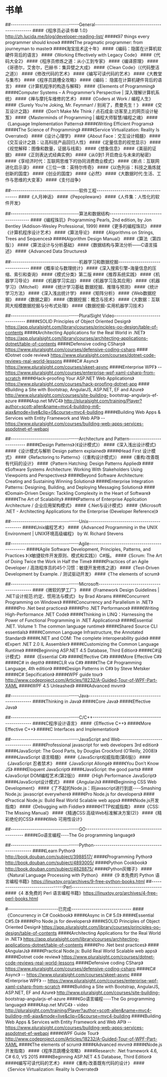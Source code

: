 # 书单
##----------------------------------General----------------------------------------------
####《程序员必读书单 1.0》http://zh.lucida.me/blog/developer-reading-list/
####《97 things every programmer should know》
####《The pragmatic programmer: from journeyman to master》
####《淘宝技术这十年》
####《编码：隐匿在计算机软硬件背后的语言》
####《Working Effectively with Legacy Code》
####《代码大全2》
####《程序员修炼之道：从小工到专家》
####《编译原理》
####《哥德尔，艾舍尔，巴赫书：集异壁之大成》
####《Clean Code》（《代码整洁之道》）
####《修改代码的艺术》
####《编写可读代码的艺术》
####《大教堂与集市》
####《程序员跳槽全攻略》
####《编码： 隐匿在计算机硬件背后的语言》
####《计算机程序的构造与解释》
####《Elements of Programming》
####《Computer Systems – A Programmer’s Perspective | 深入理解计算机系统》
####《禅与摩托车维修的艺术》
####《Coders at Work / 编程人生》
####《Surely You’re Joking, Mr. Feynman! / 别闹了，费曼先生！》
####《交互设计之路》
####《Don’t Make Me Think / 点石成金:访客至上的网页设计秘笈》
####《Masterminds of Programming | 编程大师智慧/编程之魂》
####《Language Implementation Patterns》
####《Writing Efficient Programs》
####《The Science of Programming》
####《Service Virtualization: Reality Is Overrated》
####《设计心理学》
####《About Face：交互设计精髓》
####《交互设计之路：让高科技产品回归人性》
####《定量信息的视觉显示》
####《视觉解释：图像和数量，证据与线索》
####《想象信息》
####《美丽的证据》
####《正则表达式经典实例》
####《从0到1 开启商业与未来的秘密》
####《享经济时代：互联网思维下的协同消费商业模式》
####《断点：互联网进化启示录》
####《三位一体：英特尔传奇》
####《以色列谷：科技之盾炼就创新的国度》
####《创业的国度》
####《必然》
####《大数据时代:生活、工作与思维的大变革》
####《支付战争》

##----------------------------------软件工程--------------------------------------
####《人月神话》
####《Pepopleware》
####《人件集：人性化的软件开发》

##----------------------------------算法和数据结构--------------------------------------
####《编程珠玑》Programming Pearls, 2nd edition, by Jon Bentley (Addison-Wesley Professional, 1999)
####《更多的编程珠玑》
####《计算机程序设计艺术》
####《算法导论》
####《Algorithms on Strings, Trees and Sequences》
####《Algorithm Design Manual》
####《算法（第四版）》
####《算法设计与分析基础》
####《数据结构与算法分析——C语言描述》
####《Advanced Data Structures》

##----------------------------------机器学习和数据挖掘---------------------------------
####《概率论与数理统计》
####《深入搜索引擎–海量信息的压缩、索引和查询》
####《模式分类》第二版
####《推荐系统实践》
####《机器学习导论》
####《机器学习实战》
####《机器学习及其应用》
####《机器学习》（Mitchell）
####《统计学习基础 数据挖掘、推理与预测》
####《统计学习方法》
####《深入浅出统计学》
####《矩阵分析》
####《Web数据挖掘》
####《数据之巅》
####《数据挖掘：概念与技术》
####《大数据：互联网大规模数据挖掘与分布式处理》
####《数据挖掘-实用机器学习技术》

##----------------------------------PluralSight Video---------------------------------
####《SOLID Principles of Object Oriented Design》 https://app.pluralsight.com/library/courses/principles-oo-design/table-of-contents
####《Architecting Applications for the Real World in .NET》 https://app.pluralsight.com/library/courses/architecting-applications-dotnet/table-of-contents
####《Defensive coding CSharp》 https://www.pluralsight.com/courses/defensive-coding-csharp
####《Dotnet code review》 https://www.pluralsight.com/courses/dotnet-code-reviews-real-world-lessons
####《C# Async》 https://www.pluralsight.com/courses/skeet-async
####《Enterprise WPF》 -- https://www.pluralsight.com/courses/enterprise-wpf-xaml-csharp-from-scratch
####《Hack-proofing Your ASP.NET Web Applications》https://www.pluralsight.com/courses/hack-proofing-dotnet-app
####《Building a Site with Bootstrap, AngularJS, ASP.NET, EF and Azure》 http://www.pluralsight.com/courses/site-building- bootstrap-angularjs-ef-azure
####《Asp.net MVC4》 http://pluralsight.com/training/Player?author=scott-allen&name=mvc4-building-m6-ajax&mode=live&clip=0&course=mvc4-building
####《Building Web Apps & Services with Entity Framework and Web API》 -- https://www.pluralsight.com/courses/building-web-apps-services-aspdotnet-ef-webapi

##----------------------------------Architecture and Pattern--------------------------
####《Design Patterns》（《设计模式》）
####《深入浅出设计模式》
####《设计模式与解析 Design pattern explained》
####《Head First 设计模式》
####《Refactoring to Patterns》（《重构设计模式》）
####《重构:改善既有代码的设计》
####《Pattern Hatching: Design Patterns Applied》
####《Software Systems Architecture: Working With Stakeholders Using Viewpoints and Perspectives》
####《Beyond Software Architecture: Creating and Sustaining Winning Solutions》
####《Enterprise Integration Patterns: Designing, Building, and Deploying Messaging Solutions》
####《Domain-Driven Design: Tackling Complexity in the Heart of Software》
####《The Art of Scalability》
####《Patterns of Enterprise Application Architecture / 企业应用架构模式》
####《.Net与设计模式》
####《Microsoft .NET - Architecting Applications for the Enterprise (Developer Reference)》

##----------------------------------Unix--------------------------------------------
####《Unix编程艺术》
####《Advanced Programming in the UNIX Environment | UNIX环境高级编程》 by W. Richard Stevens

##----------------------------------Agile----------------------------------------------
####《Agile Software Development, Principles, Patterns, and Practices 》（《敏捷软件开发原则、模式和实践》）C#版。
####《Scrum: The Art of Doing Twice the Work in Half the Time》
####《Practices of an Agile Developer / 高效程序员的45个习惯：敏捷开发修炼之道》
####《Test-Driven Development by Example. / 测试驱动开发》
####《The elements of scrum》

##----------------------------------Microsoft--------------------------------------------
####《微软的梦工厂》
####《Framework Design Guidelines | .NET设计规范:约定、惯用法与模式》 by Brad Abrams
####《Concurrent Programming on Windows》
####《Concurrency and Parallelism in .NET》
####《Pro .Net best practices》
####《Pro .NET Performance》
####《Writing High-Performance .NET Code》
####《Thinking in LINQ：Harnessing the Power of Functional Programming in .NET Applications》
####《Essential .NET. Volume 1: The common language runtime》
####《Shared Source CLI essentials》
####《Common Language Infrastructure, the Annotated Standard》
####《.NET and COM: The complete interoperability guide》
####《Expert .NET 2.0 IL Assembler》
####《Customizing the Common Language Runtime》
####《Beginning ASP.NET 4.5 Database, Third Edition》
####《C#设计模式》
####《Essential C#》
####《Effective C#》
####《More Effective C#》
####《C# in depth》
####《CLR via C#》
####《The C# Programming Language, 4th edition》
####《Design Patterns in C#》 by Steve Metsker
####《C# Sepcification》
####《WPF guide tour》http://www.codeproject.com/Articles/18232/A-Guided-Tour-of-WPF-Part-XAML
####《WPF 4.5 Unleashed》
####《Advanced mvvm》

##----------------------------------Java-------------------------------------------------
####《Thinking in Java》
####《Core Java》
####《Effective Java》

##----------------------------------C/C++-----------------------------------------------
####《C程序设计语言》
####《Effective C++》
####《More Effective C++》
####《C Interfaces and Implementation》

##----------------------------------JavaScript and Web----------------------------------
####《Professional javascript for web developers 3rd edition》
####《JavaScript: The Good Parts, by Douglas Crockford (O’Reilly, 2008)》
####《JavaScript 语言精髓》
####《JavaScript权威指南(第6版)》
####《JavaScript 忍者禁术》
####《JavaScript Allongé》
####《You Don’t Know JS》
####《Eloquent JavaScript》
####《JavaScript: the good parts》
####《JavaScript DOM编程艺术(第2版)》
####《High Performance JavaScript》
####《JavaScript设计模式》
####《AngularJs》
####《Beginning CSS Web Development》
####《了不起的Node.js：将javascript进行到底----Smashing Node.js: javascript everywhere》
####《Pro Node.js for developers》
####《Practical Node.js: Build Real World Scalable web apps》
####《Node.js开发指南》
####《Debugging with Fiddler》
####《HTTP权威指南》
####《CSS: The Missing Manual》
####《精通CSS:高级Web标准解决方案(2)》
####《精彩绝伦的CSS》
####《Web 可用性设计》

##----------------------------------GO-----------------------------------------------
####《Go语言编程----The Go programming language》

##----------------------------------Python-----------------------------------------------
####《Learn Python》http://book.douban.com/subject/3988517/
####《Programming Python》http://book.douban.com/subject/4893005/
####《Python Cookbook》http://book.douban.com/subject/4828875/
####《Python灰帽子》
####《Natural Language Processing with Python》
####《9 本免费的 Python 语言编程书籍》https://linuxtoy.org/archives/9-free-python-books.html
##----------------------------------Perl---------------------------------------------
####《4 本免费的 Perl 语言编程书籍》https://linuxtoy.org/archives/4-free-perl-books.html

#-------------------------已完成------------------------------
####《Concurrency in C# Cookbook》
####《Async in C# 5.0》
####《Essential C#5.0》
####《Pro Node.js for developers》
####《SOLID Principles of Object Oriented Design》 https://app.pluralsight.com/library/courses/principles-oo-design/table-of-contents
####《Architecting Applications for the Real World in .NET》 https://app.pluralsight.com/library/courses/architecting-applications-dotnet/table-of-contents
####《Pro .Net best practices》
####《AngularJs》
####《Practical Node.js: Build Real World Scalable web apps》
####《Dotnet code review》 https://www.pluralsight.com/courses/dotnet-code-reviews-real-world-lessons
####《Defensive coding CSharp》 https://www.pluralsight.com/courses/defensive-coding-csharp
####《C# Async》 -- https://www.pluralsight.com/courses/skeet-async
####《Enterprise WPF》 -- https://www.pluralsight.com/courses/enterprise-wpf-xaml-csharp-from-scratch
####《Building a Site with Bootstrap, AngularJS, ASP.NET, EF and Azure》 http://www.pluralsight.com/courses/site-building- bootstrap-angularjs-ef-azure
####《Go语言编程----The Go programming language》
####《Asp.net MVC4》 - video http://pluralsight.com/training/Player?author=scott-allen&name=mvc4-building-m6-ajax&mode=live&clip=0&course=mvc4-building
####《Building Web Apps & Services with Entity Framework and Web API》 -- https://www.pluralsight.com/courses/building-web-apps-services-aspdotnet-ef-webapi
####《WPF Guide Tour》http://www.codeproject.com/Articles/18232/A-Guided-Tour-of-WPF-Part-XAML
####《The elements of scrum》
####《Advanced mvvm》
####《Node.js开发指南》
####《程序员跳槽全攻略》
####Research: .Net framework 4.6, C# 6.0, VS 2015
####《Beginning ASP.NET 4.5 Database, Third Edition》
####《编写可读代码的艺术》
####《重构:改善既有代码的设计》
####《Service Virtualization: Reality Is Overrated》